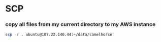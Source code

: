 # SCP

### copy all files from my current directory to my AWS instance
```bash
scp -r . ubuntu@107.22.140.44:~/data/camelhorse 
```
